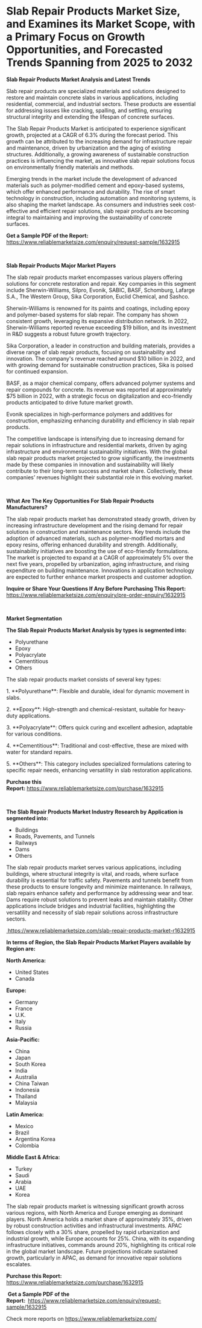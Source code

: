 <p><h1>Slab Repair Products Market Size, and Examines its Market Scope, with a Primary Focus on Growth Opportunities, and Forecasted Trends Spanning from 2025 to 2032</h1></p><p><strong>Slab Repair Products Market Analysis and Latest Trends</strong></p>
<p><p>Slab repair products are specialized materials and solutions designed to restore and maintain concrete slabs in various applications, including residential, commercial, and industrial sectors. These products are essential for addressing issues like cracking, spalling, and settling, ensuring structural integrity and extending the lifespan of concrete surfaces.</p><p>The Slab Repair Products Market is anticipated to experience significant growth, projected at a CAGR of 6.3% during the forecast period. This growth can be attributed to the increasing demand for infrastructure repair and maintenance, driven by urbanization and the aging of existing structures. Additionally, a growing awareness of sustainable construction practices is influencing the market, as innovative slab repair solutions focus on environmentally friendly materials and methods.</p><p>Emerging trends in the market include the development of advanced materials such as polymer-modified cement and epoxy-based systems, which offer enhanced performance and durability. The rise of smart technology in construction, including automation and monitoring systems, is also shaping the market landscape. As consumers and industries seek cost-effective and efficient repair solutions, slab repair products are becoming integral to maintaining and improving the sustainability of concrete surfaces.</p></p>
<p><strong>Get a Sample PDF of the Report:&nbsp;</strong> <a href="https://www.reliablemarketsize.com/enquiry/request-sample/1632915?utm_campaign=3076&utm_medium=2&utm_source=Github&utm_content=ia&utm_term=29032025&utm_id=slab-repair-products">https://www.reliablemarketsize.com/enquiry/request-sample/1632915</a></p>
<p>&nbsp;</p>
<p><strong>Slab Repair Products Major Market Players</strong></p>
<p><p>The slab repair products market encompasses various players offering solutions for concrete restoration and repair. Key companies in this segment include Sherwin-Williams, Silpro, Evonik, SABIC, BASF, Schomburg, Lafarge S.A., The Western Group, Sika Corporation, Euclid Chemical, and Sashco. </p><p>Sherwin-Williams is renowned for its paints and coatings, including epoxy and polymer-based systems for slab repair. The company has shown consistent growth, leveraging its expansive distribution network. In 2022, Sherwin-Williams reported revenue exceeding $19 billion, and its investment in R&D suggests a robust future growth trajectory.</p><p>Sika Corporation, a leader in construction and building materials, provides a diverse range of slab repair products, focusing on sustainability and innovation. The company's revenue reached around $10 billion in 2022, and with growing demand for sustainable construction practices, Sika is poised for continued expansion.</p><p>BASF, as a major chemical company, offers advanced polymer systems and repair compounds for concrete. Its revenue was reported at approximately $75 billion in 2022, with a strategic focus on digitalization and eco-friendly products anticipated to drive future market growth.</p><p>Evonik specializes in high-performance polymers and additives for construction, emphasizing enhancing durability and efficiency in slab repair products. </p><p>The competitive landscape is intensifying due to increasing demand for repair solutions in infrastructure and residential markets, driven by aging infrastructure and environmental sustainability initiatives. With the global slab repair products market projected to grow significantly, the investments made by these companies in innovation and sustainability will likely contribute to their long-term success and market share. Collectively, these companies’ revenues highlight their substantial role in this evolving market.</p></p>
<p>&nbsp;</p>
<p><strong>What Are The Key Opportunities For Slab Repair Products Manufacturers?</strong></p>
<p><p>The slab repair products market has demonstrated steady growth, driven by increasing infrastructure development and the rising demand for repair solutions in construction and maintenance sectors. Key trends include the adoption of advanced materials, such as polymer-modified mortars and epoxy resins, offering enhanced durability and strength. Additionally, sustainability initiatives are boosting the use of eco-friendly formulations. The market is projected to expand at a CAGR of approximately 5% over the next five years, propelled by urbanization, aging infrastructure, and rising expenditure on building maintenance. Innovations in application technology are expected to further enhance market prospects and customer adoption.</p></p>
<p><strong>Inquire or Share Your Questions If Any Before Purchasing This Report:</strong> <a href="https://www.reliablemarketsize.com/enquiry/pre-order-enquiry/1632915?utm_campaign=3076&utm_medium=2&utm_source=Github&utm_content=ia&utm_term=29032025&utm_id=slab-repair-products">https://www.reliablemarketsize.com/enquiry/pre-order-enquiry/1632915</a></p>
<p>&nbsp;</p>
<p><strong>Market Segmentation</strong></p>
<p><strong>The Slab Repair Products Market Analysis by types is segmented into:</strong></p>
<p><ul><li>Polyurethane</li><li>Epoxy</li><li>Polyacrylate</li><li>Cementitious</li><li>Others</li></ul></p>
<p><p>The slab repair products market consists of several key types: </p><p>1. **Polyurethane**: Flexible and durable, ideal for dynamic movement in slabs.</p><p>2. **Epoxy**: High-strength and chemical-resistant, suitable for heavy-duty applications.</p><p>3. **Polyacrylate**: Offers quick curing and excellent adhesion, adaptable for various conditions.</p><p>4. **Cementitious**: Traditional and cost-effective, these are mixed with water for standard repairs.</p><p>5. **Others**: This category includes specialized formulations catering to specific repair needs, enhancing versatility in slab restoration applications.</p></p>
<p><strong>Purchase this Report:&nbsp;</strong><a href="https://www.reliablemarketsize.com/purchase/1632915?utm_campaign=3076&utm_medium=2&utm_source=Github&utm_content=ia&utm_term=29032025&utm_id=slab-repair-products">https://www.reliablemarketsize.com/purchase/1632915</a></p>
<p>&nbsp;</p>
<p><strong>The Slab Repair Products Market Industry Research by Application is segmented into:</strong></p>
<p><ul><li>Buildings</li><li>Roads, Pavements, and Tunnels</li><li>Railways</li><li>Dams</li><li>Others</li></ul></p>
<p><p>The slab repair products market serves various applications, including buildings, where structural integrity is vital, and roads, where surface durability is essential for traffic safety. Pavements and tunnels benefit from these products to ensure longevity and minimize maintenance. In railways, slab repairs enhance safety and performance by addressing wear and tear. Dams require robust solutions to prevent leaks and maintain stability. Other applications include bridges and industrial facilities, highlighting the versatility and necessity of slab repair solutions across infrastructure sectors.</p></p>
<p><a href="https://www.reliablemarketsize.com/slab-repair-products-market-r1632915?utm_campaign=3076&utm_medium=2&utm_source=Github&utm_content=ia&utm_term=29032025&utm_id=slab-repair-products">&nbsp;https://www.reliablemarketsize.com/slab-repair-products-market-r1632915</a></p>
<p><strong>In terms of Region, the Slab Repair Products Market Players available by Region are:</strong></p>
<p>
    <p> <strong> North America: </strong>
        <ul>
            <li>United States</li>
            <li>Canada</li>
        </ul>
        </p> 
    <p> <strong> Europe: </strong>
        <ul>
            <li>Germany</li>
            <li>France</li>
            <li>U.K.</li>
            <li>Italy</li>
            <li>Russia</li>
        </ul>
        </p> 
    <p> <strong> Asia-Pacific: </strong>
        <ul>
            <li>China</li>
            <li>Japan</li>
            <li>South Korea</li>
            <li>India</li>
            <li>Australia</li>
            <li>China Taiwan</li>
            <li>Indonesia</li>
            <li>Thailand</li>
            <li>Malaysia</li>
        </ul>
        </p> 
    <p> <strong> Latin America: </strong>
        <ul>
            <li>Mexico</li>
            <li>Brazil</li>
            <li>Argentina Korea</li>
            <li>Colombia</li>
        </ul>
        </p> 
    <p> <strong> Middle East & Africa: </strong>
        <ul>
            <li>Turkey</li>
            <li>Saudi</li>
            <li>Arabia</li>
            <li>UAE</li>
            <li>Korea</li>
        </ul>
    </p>
    </p>
<p><p>The slab repair products market is witnessing significant growth across various regions, with North America and Europe emerging as dominant players. North America holds a market share of approximately 35%, driven by robust construction activities and infrastructural investments. APAC follows closely with a 30% share, propelled by rapid urbanization and industrial growth, while Europe accounts for 25%. China, with its expanding infrastructure initiatives, commands around 20%, highlighting its critical role in the global market landscape. Future projections indicate sustained growth, particularly in APAC, as demand for innovative repair solutions escalates.</p></p>
<p><strong>Purchase this Report: </strong><a href="https://www.reliablemarketsize.com/purchase/1632915?utm_campaign=3076&utm_medium=2&utm_source=Github&utm_content=ia&utm_term=29032025&utm_id=slab-repair-products">https://www.reliablemarketsize.com/purchase/1632915</a></p>
<p>&nbsp;<strong>Get a Sample PDF of the Report:&nbsp;&nbsp;</strong><a href="https://www.reliablemarketsize.com/enquiry/request-sample/1632915?utm_campaign=3076&utm_medium=2&utm_source=Github&utm_content=ia&utm_term=29032025&utm_id=slab-repair-products">https://www.reliablemarketsize.com/enquiry/request-sample/1632915</a></p>
<p><strong></strong></p>
<p>Check more reports on <a href="https://www.reliablemarketsize.com/?utm_campaign=3076&utm_medium=2&utm_source=Github&utm_content=ia&utm_term=29032025&utm_id=slab-repair-products">https://www.reliablemarketsize.com/</a></p>